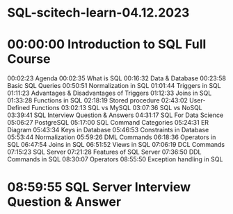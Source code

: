 # SQL-scitech-learn-04.12.2023

# 00:00:00 Introduction to SQL Full Course 
00:02:23 Agenda
00:02:35 What is SQL
00:16:32 Data & Database
00:23:58 Basic SQL Queries
00:50:51 Normalization in SQL
01:01:44 Triggers in SQL
01:11:23 Advantages & Disadvantages of Triggers
01:12:33 Joins in SQL
01:33:28 Functions in SQL
02:18:19 Stored procedure
02:43:02 User-Defined Functions
03:02:13 SQL vs MySQL
03:07:36 SQL vs NoSQL
03:39:41 SQL Interview Question & Answers 
04:31:17 SQL For Data Science
05:06:27 PostgreSQL
05:17:00 SQL Command Categories
05:24:31 ER Diagram
05:43:34 Keys in Database
05:46:53 Constraints in Database
05:53:44 Normalization
05:59:26 DML Commands
06:18:36 Operators in SQL
06:47:54 Joins in SQL
06:51:52 Views in SQL
07:06:19 DCL Commands 
07:15:23 SQL Server
07:21:28 Features of SQL Server
07:36:50 DDL Commands in SQL
08:30:07 Operators
08:55:50 Exception handling in SQL
# 08:59:55 SQL Server Interview Question & Answer #
